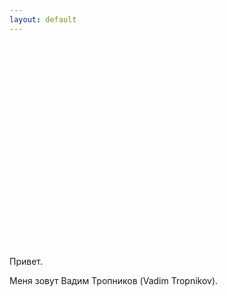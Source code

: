 ```yaml
---
layout: default
---
```


<style>
body {
    background-image: url("/images/snow.jpg");
}
</style>

<p style="padding-top: 310px;">
    &nbsp;
</p>

<p>
Привет.
</p><p>
Меня зовут Вадим Тропников (Vadim Tropnikov).
</p><p>

<!--
Что я делаю? – Просто пытаюсь выжить среди этой безумной любви государства и капитала.
А еще иногда делаю некоторые сайты, которыми вы пользуетесь.
</p>

<p>

Здесь представлен в некотором роде бортовой журнал, включающий разделы:


<ul>
<li>
 <a href="/ktulhu/">суета</a> - сиюминутные заморочки и соображения;
</li><li>
 <a href="/uncheck/">хроники беспредела</a> - хронология противоправных действий властей в отношении меня;
</li><li>
 <a href="/gov/">власти скрывают</a> - наблюдения за властями;
</li><li>
 <a href="/xamep/">теория всего</a> - систематизация наблюдений.
</li>
</ul>
-->

</p>

<!--
Бортовой журнал Blockchain евангелиста, Big Data энтузиаста, диссидента, филантропа и мецената Вадима Тропникова (Vadim Tropnikov) содержит хронологические записи размышлений о [природе вещей](/xamep/), [судьбах мира](/uncheck/) и [развитии народного хозяйства](/ktulhu/).
-->

<br/><br/><br/><br/>
